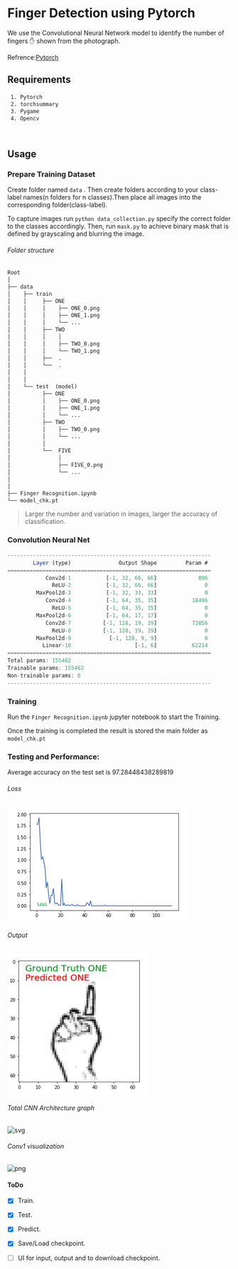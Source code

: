 # Finger Detection using Pytorch
We use the Convolutional Neural Network model to identify the number of fingers  :hand: shown from the photograph.

Refrence:[Pytorch](https://pytorch.org/)
<br/>
## Requirements

	 1. Pytorch
	 2. torchsummary
	 3. Pygame
	 4. Opencv

<br/>

## Usage

### Prepare Training Dataset 
Create folder named ``data`` . Then create folders according to your class-label names(n folders for n classes).Then place all images into the corresponding folder(class-label).

To capture images run ``python data_collection.py`` specify the correct folder to the classes accordingly.
Then, run ``mask.py`` to achieve binary mask that is defined by grayscaling and blurring the image.

###### Folder structure

```
Root
│
├── data
│    ├── train
│    │     ├── ONE
│    │     │    ├── ONE_0.png 
│    │	   │	├── ONE_1.png
│    │	   │	└── ...
│    │	   ├── TWO
│    │     │    │    
│    │	   │	├── TWO_0.png
│    │	   │	└── TWO_1.png
│    │	   ├──	.
│    │	   └── 	.
│    │				
│    │     
│    └── test  (model)
│          ├── ONE
│          │    ├── ONE_0.png 
│    	   │	├── ONE_1.png
│    	   │	└── ...
│    	   ├── TWO
│          │    ├── TWO_0.png 
│    	   │	└── ...
│    	   │	
│    	   └──	FIVE
│    	    	│
│               ├── FIVE_0.png
│               └── ...
│
│
├── Finger Recognition.ipynb
└── model_chk.pt 
```
 
> Larger the number and variation in images, larger the accuracy of classification.

### Convolution Neural Net
```javascript
----------------------------------------------------------------
        Layer (type)               Output Shape         Param #
================================================================
            Conv2d-1           [-1, 32, 66, 66]             896
              ReLU-2           [-1, 32, 66, 66]               0
         MaxPool2d-3           [-1, 32, 33, 33]               0
            Conv2d-4           [-1, 64, 35, 35]           18496
              ReLU-5           [-1, 64, 35, 35]               0
         MaxPool2d-6           [-1, 64, 17, 17]               0
            Conv2d-7          [-1, 128, 19, 19]           73856
              ReLU-8          [-1, 128, 19, 19]               0
         MaxPool2d-9            [-1, 128, 9, 9]               0
           Linear-10                    [-1, 6]           62214
================================================================
Total params: 155462
Trainable params: 155462
Non-trainable params: 0
----------------------------------------------------------------
```
### Training 

Run the ``Finger Recognition.ipynb`` jupyter notebook to start the Training.

Once the training is completed the result is stored the main folder as ``model_chk.pt``

### Testing and Performance:

Average accuracy on the test set is 97.28448438289819

###### Loss
![Screenshot](./assets/loss.png "Loss image")

###### Output
![Screenshot](./assets/output.png "Output")

###### Total CNN Architecture graph

![svg](output_29_14.svg)

###### Conv1 visualization

![png](output_28_1.png)
#### ToDo
- [x] Train.
- [x] Test.
- [x] Predict.
- [x] Save/Load checkpoint.
- [ ] UI for input, output and to download checkpoint.


